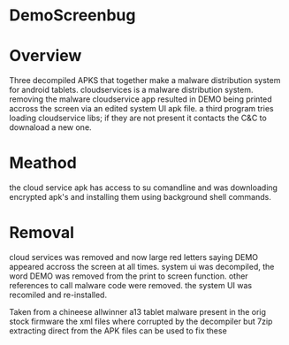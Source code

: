 # DemoScreenbug
# Overview
Three decompiled APKS that together make a malware distribution system for android tablets.
cloudservices is a malware distribution system.
removing the malware cloudservice app resulted in DEMO being printed accross the screen via an edited system UI apk file.
a third program tries loading cloudservice libs; if they are not present it contacts the C&C to downaload a new one. 

# Meathod
the cloud service apk has access to su comandline and was downloading encrypted apk's and installing them using background shell commands.
 
# Removal
cloud services was removed and now large red letters saying DEMO appeared accross the screen at all times.
system ui was decompiled, the word DEMO was removed from the print to screen function. 
other references to call malware code were removed.
the system UI was recomiled and re-installed.


Taken from a chineese allwinner a13 tablet malware present in the orig stock firmware
the xml files where corrupted by the decompiler but 7zip extracting direct from the APK files can be used to fix these



